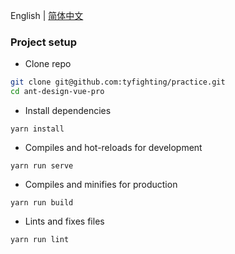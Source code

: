 English | [简体中文](./README.zh-CN.md)
### Project setup

- Clone repo
```bash
git clone git@github.com:tyfighting/practice.git
cd ant-design-vue-pro
```

- Install dependencies
```
yarn install
```

- Compiles and hot-reloads for development
```
yarn run serve
```

- Compiles and minifies for production
```
yarn run build
```

- Lints and fixes files
```
yarn run lint
```
